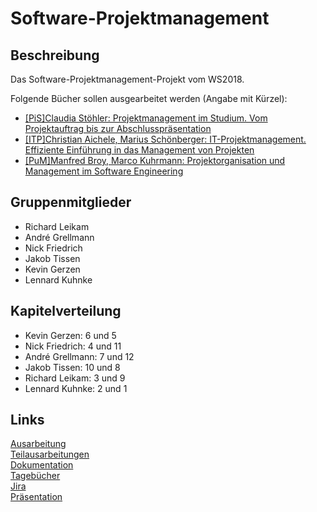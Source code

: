 # Software-Projektmanagement

## Beschreibung

Das Software-Projektmanagement-Projekt vom WS2018.  

Folgende Bücher sollen ausgearbeitet werden (Angabe mit Kürzel):
* [[PiS]Claudia Stöhler: Projektmanagement im Studium. Vom Projektauftrag bis
zur Abschlusspräsentation](https://www.springer.com/de/book/9783658119843)
* [[ITP]Christian Aichele, Marius Schönberger: IT-Projektmanagement. Effiziente
Einführung in das Management von Projekten](https://www.springer.com/de/book/9783658083885)
* [[PuM]Manfred Broy, Marco Kuhrmann: Projektorganisation und Management
im Software Engineering](https://www.springer.com/de/book/9783642292897)

## Gruppenmitglieder

* Richard Leikam
* André Grellmann
* Nick Friedrich
* Jakob Tissen
* Kevin Gerzen
* Lennard Kuhnke

## Kapitelverteilung

* Kevin Gerzen: 6 und 5
* Nick Friedrich: 4 und 11
* André Grellmann: 7 und 12
* Jakob Tissen: 10 und 8
* Richard Leikam: 3 und 9
* Lennard Kuhnke: 2 und 1

## Links

[Ausarbeitung](https://rleikam.github.io/SW-PM-WS2018-Gruppe_1_4-2/#/)  
[Teilausarbeitungen](https://rleikam.github.io/SW-PM-WS2018-Gruppe_1_4-2/#/Teilausarbeitungen/)  
[Dokumentation](https://rleikam.github.io/SW-PM-WS2018-Gruppe_1_4-2/#/Dokumentation/)  
[Tagebücher](https://rleikam.github.io/SW-PM-WS2018-Gruppe_1_4-2/#/Tagebücher/)  
[Jira](https://sw-pm-ws2018-g14-2.atlassian.net)  
[Präsentation](https://rleikam.github.io/SW-PM-WS2018-Gruppe_1_4-2/Präsentation/präsentation.html) 
